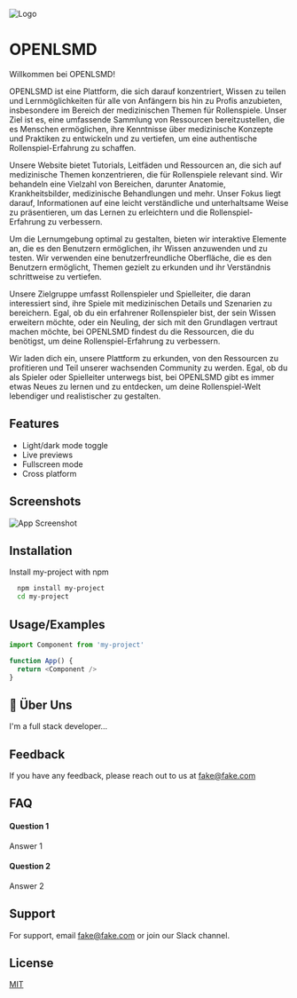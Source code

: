 
![Logo](https://dev-to-uploads.s3.amazonaws.com/uploads/articles/th5xamgrr6se0x5ro4g6.png)


# OPENLSMD

Willkommen bei OPENLSMD!

OPENLSMD ist eine Plattform, die sich darauf konzentriert, Wissen zu teilen und Lernmöglichkeiten für alle von Anfängern bis hin zu Profis anzubieten, insbesondere im Bereich der medizinischen Themen für Rollenspiele. Unser Ziel ist es, eine umfassende Sammlung von Ressourcen bereitzustellen, die es Menschen ermöglichen, ihre Kenntnisse über medizinische Konzepte und Praktiken zu entwickeln und zu vertiefen, um eine authentische Rollenspiel-Erfahrung zu schaffen.

Unsere Website bietet Tutorials, Leitfäden und Ressourcen an, die sich auf medizinische Themen konzentrieren, die für Rollenspiele relevant sind. Wir behandeln eine Vielzahl von Bereichen, darunter Anatomie, Krankheitsbilder, medizinische Behandlungen und mehr. Unser Fokus liegt darauf, Informationen auf eine leicht verständliche und unterhaltsame Weise zu präsentieren, um das Lernen zu erleichtern und die Rollenspiel-Erfahrung zu verbessern.

Um die Lernumgebung optimal zu gestalten, bieten wir interaktive Elemente an, die es den Benutzern ermöglichen, ihr Wissen anzuwenden und zu testen. Wir verwenden eine benutzerfreundliche Oberfläche, die es den Benutzern ermöglicht, Themen gezielt zu erkunden und ihr Verständnis schrittweise zu vertiefen.

Unsere Zielgruppe umfasst Rollenspieler und Spielleiter, die daran interessiert sind, ihre Spiele mit medizinischen Details und Szenarien zu bereichern. Egal, ob du ein erfahrener Rollenspieler bist, der sein Wissen erweitern möchte, oder ein Neuling, der sich mit den Grundlagen vertraut machen möchte, bei OPENLSMD findest du die Ressourcen, die du benötigst, um deine Rollenspiel-Erfahrung zu verbessern.

Wir laden dich ein, unsere Plattform zu erkunden, von den Ressourcen zu profitieren und Teil unserer wachsenden Community zu werden. Egal, ob du als Spieler oder Spielleiter unterwegs bist, bei OPENLSMD gibt es immer etwas Neues zu lernen und zu entdecken, um deine Rollenspiel-Welt lebendiger und realistischer zu gestalten.



## Features

- Light/dark mode toggle
- Live previews
- Fullscreen mode
- Cross platform


## Screenshots

![App Screenshot](https://via.placeholder.com/468x300?text=App+Screenshot+Here)


## Installation

Install my-project with npm

```bash
  npm install my-project
  cd my-project
```
    
## Usage/Examples

```javascript
import Component from 'my-project'

function App() {
  return <Component />
}
```


## 🚀 Über Uns
I'm a full stack developer...


## Feedback

If you have any feedback, please reach out to us at fake@fake.com


## FAQ

#### Question 1

Answer 1

#### Question 2

Answer 2


## Support

For support, email fake@fake.com or join our Slack channel.


## License

[MIT](https://choosealicense.com/licenses/mit/)

